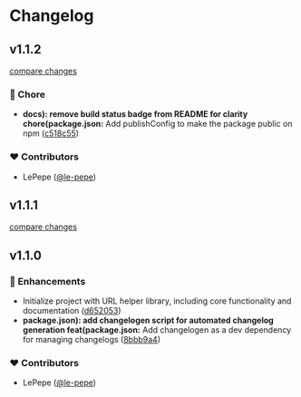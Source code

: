 # Changelog


## v1.1.2

[compare changes](https://github.com/le-pepe/url-helper/compare/v1.1.1...v1.1.2)

### 🏡 Chore

- **docs): remove build status badge from README for clarity chore(package.json:** Add publishConfig to make the package public on npm ([c518c55](https://github.com/le-pepe/url-helper/commit/c518c55))

### ❤️ Contributors

- LePepe ([@le-pepe](http://github.com/le-pepe))

## v1.1.1

[compare changes](https://github.com/le-pepe/url-helper/compare/v1.1.0...v1.1.1)

## v1.1.0


### 🚀 Enhancements

- Initialize project with URL helper library, including core functionality and documentation ([d652053](https://github.com/le-pepe/url-helper/commit/d652053))
- **package.json): add changelogen script for automated changelog generation feat(package.json:** Add changelogen as a dev dependency for managing changelogs ([8bbb9a4](https://github.com/le-pepe/url-helper/commit/8bbb9a4))

### ❤️ Contributors

- LePepe ([@le-pepe](http://github.com/le-pepe))

